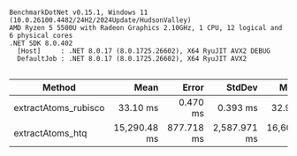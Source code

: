 ```

BenchmarkDotNet v0.15.1, Windows 11 (10.0.26100.4482/24H2/2024Update/HudsonValley)
AMD Ryzen 5 5500U with Radeon Graphics 2.10GHz, 1 CPU, 12 logical and 6 physical cores
.NET SDK 8.0.402
  [Host]     : .NET 8.0.17 (8.0.1725.26602), X64 RyuJIT AVX2 DEBUG
  DefaultJob : .NET 8.0.17 (8.0.1725.26602), X64 RyuJIT AVX2


```
| Method               | Mean         | Error      | StdDev       | Median       |
|--------------------- |-------------:|-----------:|-------------:|-------------:|
| extractAtoms_rubisco |     33.10 ms |   0.470 ms |     0.393 ms |     32.94 ms |
| extractAtoms_htq     | 15,290.48 ms | 877.718 ms | 2,587.971 ms | 16,606.93 ms |
